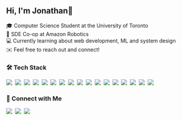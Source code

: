 ## Hi, I'm Jonathan👋
🎓 Computer Science Student at the University of Toronto \
🤖 SDE Co-op at Amazon Robotics \
💻 Currently learning about web development, ML and system design \
✉️ Feel free to reach out and connect!

### 🛠️ Tech Stack
<img src="https://img.shields.io/badge/Angular-DD0031?style=for-the-badge&logo=angular&logoColor=white"/>&nbsp;
<img src="https://img.shields.io/badge/Django-092E20?style=for-the-badge&logo=django&logoColor=green"/>&nbsp;
<img src="https://img.shields.io/badge/Flask-000000?style=for-the-badge&logo=flask&logoColor=white"/>&nbsp;
<img src="https://img.shields.io/badge/gradle-02303A?style=for-the-badge&logo=gradle&logoColor=white"/>&nbsp;
<img src="https://img.shields.io/badge/React-20232A?style=for-the-badge&logo=react&logoColor=61DAFB"/>&nbsp;
<img src="https://img.shields.io/badge/Sass-CC6699?style=for-the-badge&logo=sass&logoColor=white"/>&nbsp;
<img src="https://img.shields.io/badge/C-00599C?style=for-the-badge&logo=c&logoColor=white"/>&nbsp;
<img src="https://img.shields.io/badge/CSS3-1572B6?style=for-the-badge&logo=css3&logoColor=white"/>&nbsp;
<img src="https://img.shields.io/badge/Go-00ADD8?style=for-the-badge&logo=go&logoColor=white"/>&nbsp;
<img src="https://img.shields.io/badge/HTML5-E34F26?style=for-the-badge&logo=html5&logoColor=white"/>&nbsp;
<img src="https://img.shields.io/badge/JavaScript-323330?style=for-the-badge&logo=javascript&logoColor=F7DF1E"/>&nbsp;
<img src="https://img.shields.io/badge/Kotlin-0095D5?&style=for-the-badge&logo=kotlin&logoColor=white"/>&nbsp;
<img src="https://img.shields.io/badge/Numpy-777BB4?style=for-the-badge&logo=numpy&logoColor=white"/>&nbsp;
<img src="https://img.shields.io/badge/Pandas-2C2D72?style=for-the-badge&logo=pandas&logoColor=white"/>&nbsp;
<img src="https://img.shields.io/badge/Python-FFD43B?style=for-the-badge&logo=python&logoColor=blue"/>&nbsp;
<img src="https://img.shields.io/badge/R-276DC3?style=for-the-badge&logo=r&logoColor=white"/>&nbsp;
<img src="https://img.shields.io/badge/TypeScript-007ACC?style=for-the-badge&logo=typescript&logoColor=white"/>

### 🤝 Connect with Me

<a href="https://www.linkedin.com/in/jonathan-ginevro"><img src="https://img.shields.io/badge/LinkedIn-0077B5?style=for-the-badge&logo=linkedin&logoColor=white"/></a>&nbsp;
<a href="https://www.jonathanginevro.com"><img src="https://img.shields.io/badge/website-000000?style=for-the-badge&logo=About.me&logoColor=white"/></a>&nbsp;
<a href="mailto:jonathanginevro@gmail.com"><img src="https://img.shields.io/badge/Gmail-D14836?style=for-the-badge&logo=gmail&logoColor=white"/></a>
